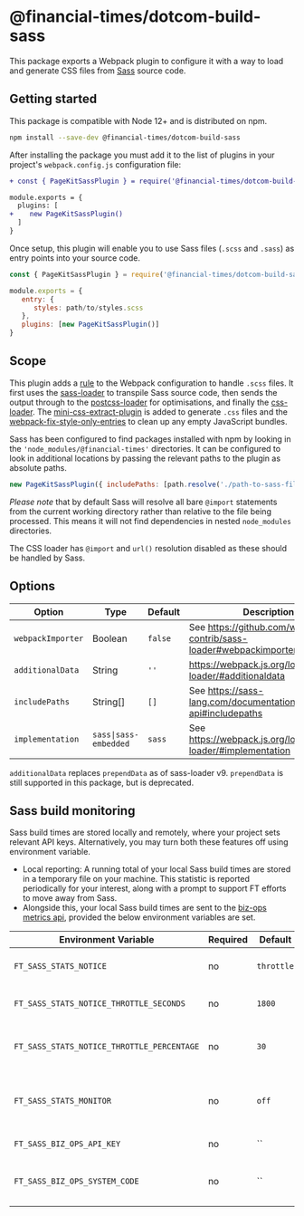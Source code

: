 # @financial-times/dotcom-build-sass

This package exports a Webpack plugin to configure it with a way to load and generate CSS files from [Sass] source code.

[Sass]: https://sass-lang.com/

## Getting started

This package is compatible with Node 12+ and is distributed on npm.

```sh
npm install --save-dev @financial-times/dotcom-build-sass
```

After installing the package you must add it to the list of plugins in your project's `webpack.config.js` configuration file:

```diff
+ const { PageKitSassPlugin } = require('@financial-times/dotcom-build-sass')

module.exports = {
  plugins: [
+    new PageKitSassPlugin()
  ]
}
```

Once setup, this plugin will enable you to use Sass files (`.scss` and `.sass`) as entry points into your source code.

```js
const { PageKitSassPlugin } = require('@financial-times/dotcom-build-sass')

module.exports = {
   entry: {
      styles: path/to/styles.scss
   },
   plugins: [new PageKitSassPlugin()]
}
```

## Scope

This plugin adds a [rule] to the Webpack configuration to handle `.scss` files. It first uses the [sass-loader] to transpile Sass source code, then sends the output through to the [postcss-loader] for optimisations, and finally the [css-loader]. The [mini-css-extract-plugin] is added to generate `.css` files and the [webpack-fix-style-only-entries] to clean up any empty JavaScript bundles.

Sass has been configured to find packages installed with npm by looking in the `'node_modules/@financial-times'` directories. It can be configured to look in additional locations by passing the relevant paths to the plugin as absolute paths.

```js
new PageKitSassPlugin({ includePaths: [path.resolve('./path-to-sass-files')] })
```

_Please note_ that by default Sass will resolve all bare `@import` statements from the current working directory rather than relative to the file being processed. This means it will not find dependencies in nested `node_modules` directories.

The CSS loader has `@import` and `url()` resolution disabled as these should be handled by Sass.

[rule]: https://webpack.js.org/configuration/module/#rule
[sass-loader]: https://github.com/webpack-contrib/sass-loader
[postcss-loader]: https://github.com/postcss/postcss-loader
[css-loader]: https://github.com/webpack-contrib/css-loader
[mini-css-extract-plugin]: https://github.com/webpack-contrib/mini-css-extract-plugin
[webpack-fix-style-only-entries]: https://github.com/fqborges/webpack-fix-style-only-entries
[PostCSS]: https://postcss.org/
[Autoprefixer]: https://github.com/postcss/autoprefixer
[cssnano]: https://cssnano.co/


## Options

| Option            | Type     | Default | Description                                                        |
|-------------------|----------|---------|--------------------------------------------------------------------|
| `webpackImporter` | Boolean  | `false` | See https://github.com/webpack-contrib/sass-loader#webpackimporter |
| `additionalData`     | String   | `''`    | https://webpack.js.org/loaders/sass-loader/#additionaldata        |
| `includePaths`    | String[] | `[]`    | See https://sass-lang.com/documentation/js-api#includepaths        |
| `implementation`    | `sass\|sass-embedded` | `sass`    | See https://webpack.js.org/loaders/sass-loader/#implementation        |

`additionalData` replaces `prependData` as of sass-loader v9. `prependData` is still supported in this package, but is deprecated.

## Sass build monitoring

Sass build times are stored locally and remotely, where your project sets relevant API keys. Alternatively, you may turn both these features off using environment variable.

- Local reporting: A running total of your local Sass build times are stored in a temporary file on your machine. This statistic is reported periodically for your interest, along with a prompt to support FT efforts to move away from Sass.
- Alongside this, your local Sass build times are sent to the [biz-ops metrics api](https://github.com/Financial-Times/biz-ops-metrics-api), provided the below environment variables are set.


| Environment Variable                       | Required   | Default    | Description                                                                                                                                                                                           |
|--------------------------------------------|------------|------------|-------------------------------------------------------------------------------------------------------------------------------------------------------------------------------------------------------|
| `FT_SASS_STATS_NOTICE`                     | no         | `throttle` | How often to log Sass statistics out to terminal. One of `throttle`, `never`, `always`                                                                                                                |
| `FT_SASS_STATS_NOTICE_THROTTLE_SECONDS`    | no         | `1800`     | How many seconds to wait between logging Sass statistics out to terminal.                                                                                                                             |
| `FT_SASS_STATS_NOTICE_THROTTLE_PERCENTAGE` | no         | `30`       | A percentage increase in total Sass build time in which to log out statistics to the terminal regardless of time.                                                                                     |
| `FT_SASS_STATS_MONITOR`                    | no         | `off`      | Set to `on` to send Sass build time statistics to [biz-ops metrics api](https://github.com/Financial-Times/biz-ops-metrics-api) Requires `FT_SASS_BIZ_OPS_API_KEY` and `FT_SASS_BIZ_OPS_SYSTEM_CODE`. |
| `FT_SASS_BIZ_OPS_API_KEY`                  | no         | ``         | A [Biz-Ops Metrics API Key](https://github.com/Financial-Times/biz-ops-metrics-api/blob/main/docs/API_DEFINITION.md#authentication) for your system.                                                  |
| `FT_SASS_BIZ_OPS_SYSTEM_CODE`              | no         | ``         | The [biz-ops](https://biz-ops.in.ft.com/) system code of your project. Use `page-kit` if your system does not have a biz-ops code yet.                                                                |
